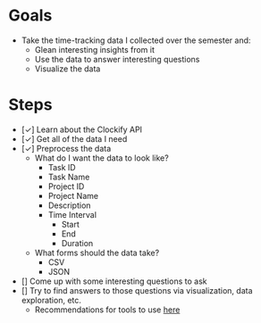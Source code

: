 # Goals
- Take the time-tracking data I collected over the semester and:
    - Glean interesting insights from it
    - Use the data to answer interesting questions
    - Visualize the data
# Steps
- [&check;] Learn about the Clockify API
- [&check;] Get all of the data I need
- [&check;] Preprocess the data
    - What do I want the data to look like?
        - Task ID
        - Task Name
        - Project ID
        - Project Name
        - Description
        - Time Interval
            - Start
            - End
            - Duration
    - What forms should the data take?
        - CSV
        - JSON
- [] Come up with some interesting questions to ask
- [] Try to find answers to those questions via visualization, data exploration, etc.
    - Recommendations for tools to use [here](https://towardsdatascience.com/10-free-tools-to-instantly-get-started-with-data-visualisation-d7fadb5f6dce)